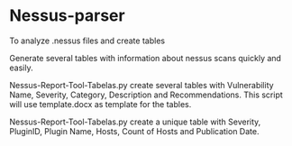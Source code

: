 # Nessus-parser
To analyze .nessus files and create tables

Generate several tables with information about nessus scans quickly and easily.

Nessus-Report-Tool-Tabelas.py create several tables with Vulnerability Name, Severity, Category, Description and Recommendations.
This script will use template.docx as template for the tables.

Nessus-Report-Tool-Tabelas.py create a unique table with Severity, PluginID, Plugin Name, Hosts, Count of Hosts and Publication Date.
